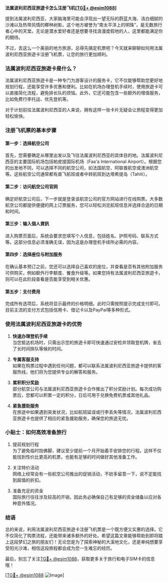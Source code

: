 **法属波利尼西亚旅遊卡怎么注册飞机[[TG💪+ @esim1088](https://t.me/s/esim1088)]**

提到法属波利尼西亚，大家脑海里可能会浮现出一望无际的蔚蓝大海、洁白细腻的沙滩以及热带风情的椰林树影。这个地方被誉为“南太平洋上的明珠”，是无数旅行者心中的天堂。无论是潜水爱好者还是想要寻找浪漫度假地的人，这里都能满足你的期待。

不过，去这么一个美丽的地方旅游，总得先搞定机票吧？今天就来聊聊如何用法属波利尼西亚旅遊卡注册飞机票，让您的旅行更加顺利。

### 法属波利尼西亚旅遊卡是什么？

法属波利尼西亚旅遊卡是一种专门为游客设计的服务卡，它不仅能够帮助您更好地规划行程，还能享受许多优惠和便利。比如在机场办理登机手续时，使用旅遊卡可以直接简化流程，避免排长队的烦恼。此外，它还可能包含一些额外的增值服务，比如免费行李托运、优先登机等。

对于计划前往法属波利尼西亚的人来说，拥有这样一张卡片无疑会让旅程变得更加轻松愉快。

### 注册飞机票的基本步骤

#### 第一步：选择航空公司

首先，您需要确定从哪里出发以及飞往法属波利尼西亚的具体目的地。法属波利尼西亚的主要国际机场包括帕皮提国际机场（Faa'a International Airport）。根据您的出发地不同，可以选择不同的航空公司，如法国航空、阿联酋航空或澳洲航空等。这些航空公司通常都有直飞航班或者中转航班到达塔希提岛（Tahiti）。

#### 第二步：访问航空公司官网

确定好航空公司后，下一步就是登录该航空公司的官方网站进行在线购票。大多数航空公司都提供便捷的网上订票服务，您可以轻松浏览航班信息并选择合适的日期和时间。

#### 第三步：输入個人資訊

进入购票页面后，系统会要求您填写个人信息，包括姓名、护照号码、联系方式等。这部分信息必须准确无误，因为这是办理登机手续所必需的内容。

#### 第四步：选择座位与附加服务

在确认基本预订之前，您还可以选择自己喜欢的座位，并查看是否有其他附加服务可供购买，例如额外行李额度、餐食升级等。如果您持有法属波利尼西亚旅遊卡，则可以在此阶段查看是否能享受到相关优惠。

#### 第五步：支付费用

完成所有选项后，系统将显示最终的价格明细。此时只需按照提示完成支付即可。目前主流的支付方式包括信用卡、借记卡以及PayPal等多种形式。

### 使用法属波利尼西亚旅遊卡的优势

1. **快速办理登机手续**  
   当您抵达机场时，只需出示您的旅遊卡即可快速通过安检并领取登机牌，省去了长时间排队等候的时间。
   
2. **专属客服支持**  
   如果在购票过程中遇到任何问题，都可以联系法属波利尼西亚旅遊卡提供的客服热线，他们将为您提供专业的解答和服务。

3. **累积积分奖励**  
   部分航空公司与法属波利尼西亚旅遊卡合作推出了积分奖励计划。每次成功购票后，您都可以积累一定的积分，日后可用于兑换免费机票或其他礼品。

4. **紧急援助服务**  
   在旅途中如果遇到突发状况，比如航班延误或行李丢失等情况，法属波利尼西亚旅遊卡也提供了相应的紧急援助服务，确保您的旅途无忧。

### 小贴士：如何高效准备旅行

1. 提前规划行程  
   为了避免临时抱佛脚，建议至少提前一个月开始着手安排您的行程。这样不仅能找到性价比更高的机票，也能有足够的时间做好其他准备工作。

2. 关注特价活动  
   网络上经常会有一些航空公司推出的促销活动，不妨多留意一下，说不定能找到超值的折扣。

3. 准备充足的资金  
   国际旅行往往涉及较高的开销，因此务必确保自己有足够的资金储备以应对各种意外情况。

### 结语

总的来说，利用法属波利尼西亚旅遊卡注册飞机票是一个既方便又实惠的选择。它不仅简化了购票流程，还能带来诸多额外的好处。希望这篇文章能够帮助到即将踏上这段梦幻之旅的朋友们！无论您是为了探索神秘的大溪地文化，还是单纯想要享受阳光沙滩，相信这段旅程都会成为您一生难忘的经历。

最后，别忘了关注[TG💪+ @esim1088](https://t.me/s/esim1088)，获取更多关于旅行和电子SIM卡的信息哦！

[[TG💪+ @esim1088](https://t.me/s/esim1088) ![Image](https://i.postimg.cc/4NQfJmqS/Snipaste-2025-05-13-00-14-12.png)]
